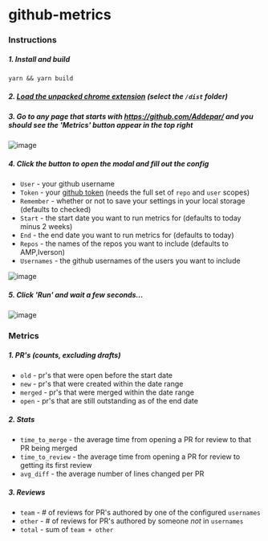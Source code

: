 # github-metrics

### Instructions

##### 1. Install and build
```
yarn && yarn build
```
##### 2. [Load the unpacked chrome extension](https://developer.chrome.com/docs/extensions/mv3/getstarted/#unpacked) (select the `/dist` folder)
##### 3. Go to any page that starts with https://github.com/Addepar/ and you should see the 'Metrics' button appear in the top right
![image](https://user-images.githubusercontent.com/72764729/167273174-68dddd2f-bd8d-4a26-adfc-cdf91dee7218.png)

##### 4. Click the button to open the modal and fill out the config
- `User` - your github username
- `Token` - your [github token](https://docs.github.com/en/authentication/keeping-your-account-and-data-secure/creating-a-personal-access-token) (needs the full set of `repo` and `user` scopes)
- `Remember` - whether or not to save your settings in your local storage (defaults to checked)
- `Start` - the start date you want to run metrics for (defaults to today minus 2 weeks)
- `End` - the end date you want to run metrics for (defaults to today)
- `Repos` - the names of the repos you want to include (defaults to AMP,Iverson)
- `Usernames` - the github usernames of the users you want to include

![image](https://user-images.githubusercontent.com/72764729/167273252-64e5d5a8-a665-400e-b0c7-73838b65c97e.png)

##### 5. Click 'Run' and wait a few seconds...
![image](https://user-images.githubusercontent.com/72764729/167272869-8e77b28c-96df-4a16-9a63-77424d152db9.png)

### Metrics
##### 1. PR's (counts, excluding drafts)
- `old` - pr's that were open before the start date
- `new` - pr's that were created within the date range
- `merged` - pr's that were merged within the date range
- `open` - pr's that are still outstanding as of the end date 

##### 2. Stats
- `time_to_merge` - the average time from opening a PR for review to that PR being merged
- `time_to_review` - the average time from opening a PR for review to getting its first review
- `avg_diff` - the average number of lines changed per PR

##### 3. Reviews
- `team` - # of reviews for PR's authored by one of the configured `usernames`
- `other` - # of reviews for PR's authored by someone _not_ in `usernames`
- `total` - sum of `team + other`
